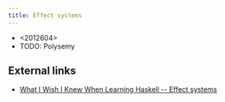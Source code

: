 ```yaml
---
title: Effect systems
---
```


* <2012604>
* TODO: Polysemy

## External links

* [What I Wish I Knew When Learning Haskell -- Effect systems](http://dev.stephendiehl.com/hask/#effect-systems)
